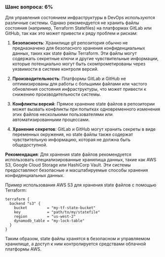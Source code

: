 ### Шанс вопроса: 6%

Для управления состоянием инфраструктуры в DevOps используются различные системы. Однако рекомендуется не хранить файлы состояния (например, Terraform Statefiles) на платформах GitLab или GitHub, так как это может привести к ряду проблем и рискам:

1. **Безопасность**: Хранилище git репозитория обычно не предназначено для безопасного хранения конфиденциальных данных, таких как state файлы Terraform. Эти файлы могут содержать секретные ключи и другие чувствительные информации, которые потенциально могут быть скомпрометированы через уязвимости в системе контроля версий.

2. **Производительность**: Платформы GitLab и GitHub не оптимизированы для работы с большими файлами или частого обновления состояния инфраструктуры, что может привести к снижению производительности системы.

3. **Конфликты версий**: Прямое хранение state файлов в репозитории может вызвать конфликты при попытках одновременного изменения этих файлов несколькими пользователями или автоматизированными процессами.

4. **Хранение секретов**: GitLab и GitHub могут хранить секреты в виде переменных окружения, но state файлы также содержат чувствительную информацию, которая не должна быть общедоступной.

**Рекомендация**: Для хранения state файлов рекомендуется использовать специализированные хранилища данных, такие как AWS S3, Google Cloud Storage или HashiCorp Vault. Эти системы предоставляют безопасные и масштабируемые способы хранения конфиденциальных данных.

Пример использования AWS S3 для хранения state файлов с помощью Terraform:
```hcl
terraform {
  backend "s3" {
    bucket         = "my-tf-state-bucket"
    key            = "path/to/my/statefile"
    region         = "us-west-2"
    dynamodb_table = "my-lock-table"
  }
}
```
Таким образом, state файлы хранятся в безопасном и управляемом хранилище, а доступ к ним контролируется средствами облачной платформы AWS.